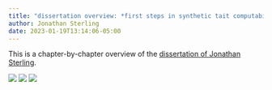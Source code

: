 ```yaml
---
title: "dissertation overview: *first steps in synthetic tait computability*"
author: Jonathan Sterling
date: 2023-01-19T13:14:06-05:00
---
```


This is a chapter-by-chapter overview of the [dissertation of Jonathan Sterling](sterling-2021-thesis).

![](jms-000R)
![](jms-000U)
![](jms-000V)
